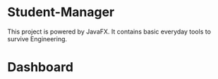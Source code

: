 # Student-Manager
This project is powered by JavaFX. It contains basic everyday tools to survive Engineering.
# Dashboard
